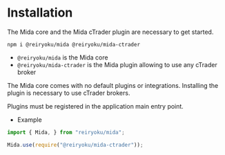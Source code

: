 # Installation
The Mida core and the Mida cTrader plugin are necessary to get started.
```console
npm i @reiryoku/mida @reiryoku/mida-ctrader
```

- `@reiryoku/mida` is the Mida core
- `@reiryoku/mida-ctrader` is the Mida plugin allowing to use any cTrader broker

The Mida core comes with no default plugins or integrations.
Installing the plugin is necessary to use cTrader brokers.

Plugins must be registered in the application main entry point.
- Example
```javascript
import { Mida, } from "reiryoku/mida";

Mida.use(require("@reiryoku/mida-ctrader"));
```
